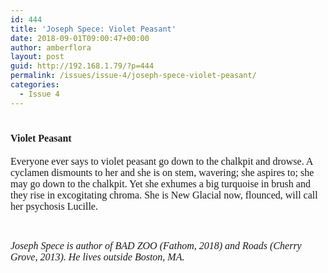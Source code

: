 ```yaml
---
id: 444
title: 'Joseph Spece: Violet Peasant'
date: 2018-09-01T09:00:47+00:00
author: amberflora
layout: post
guid: http://192.168.1.79/?p=444
permalink: /issues/issue-4/joseph-spece-violet-peasant/
categories:
  - Issue 4
---
```

# <span style="font-size: 12pt; font-family: georgia, palatino, serif;">Violet Peasant</span>

<span style="font-size: 12pt; font-family: georgia, palatino, serif;">Everyone ever says to violet peasant go down to the chalkpit and drowse. A cyclamen dismounts to her and she is on stem, wavering; she aspires to; she may go down to the chalkpit. Yet she exhumes a big turquoise in brush and they rise in excogitating chroma. She is New Glacial now, flounced, will call her psychosis Lucille.</span>

&nbsp;

<span style="font-size: 12pt; font-family: georgia, palatino, serif;"><em>Joseph Spece is author of BAD ZOO (Fathom, 2018) and Roads (Cherry Grove, 2013). He lives outside Boston, MA.</em></span>